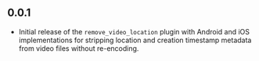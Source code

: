 ## 0.0.1

- Initial release of the `remove_video_location` plugin with Android and iOS
  implementations for stripping location and creation timestamp metadata from
  video files without re-encoding.
